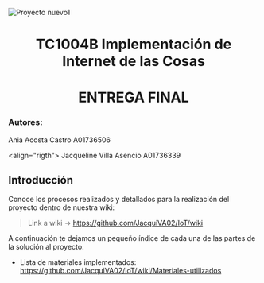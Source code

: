 ![Proyecto nuevo1](https://user-images.githubusercontent.com/118231871/203669146-d15043c2-b5e9-40fa-8c28-b3f257cf0278.png)
<h1 align="center"> TC1004B Implementación de Internet de las Cosas </h1>
<h1 align="center"> ENTREGA FINAL </h1>
<h3 align="rigth"> Autores: </h3> 
<align="rigth"> Ania Acosta Castro A01736506   

<align="rigth"> Jacqueline Villa Asencio A01736339  


<h2 align="left"> Introducción </h2> 


Conoce los procesos realizados y detallados para la realización del proyecto dentro de nuestra wiki:
> Link a wiki -> https://github.com/JacquiVA02/IoT/wiki

A continuación te dejamos un pequeño índice de cada una de las partes de la solución al proyecto:
* Lista de materiales implementados: https://github.com/JacquiVA02/IoT/wiki/Materiales-utilizados


